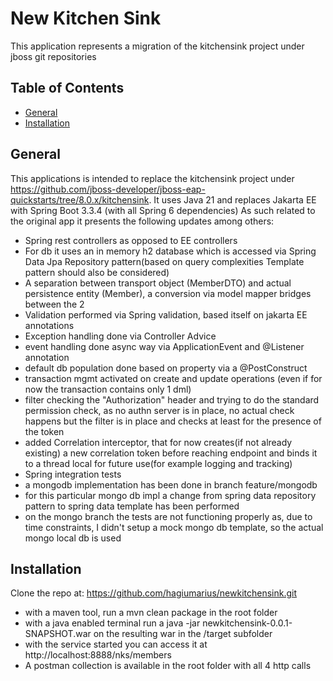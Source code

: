 # New Kitchen Sink
This application represents a migration of the kitchensink project under jboss git repositories
## Table of Contents
- [General](#General)
- [Installation](#installation)


## General
This applications is intended to replace the kitchensink project under https://github.com/jboss-developer/jboss-eap-quickstarts/tree/8.0.x/kitchensink.
It uses Java 21 and replaces Jakarta EE with Spring Boot 3.3.4 (with all Spring 6 dependencies)
As such related to the original app it presents the following updates among others:
- Spring rest controllers as opposed to EE controllers
- For db it uses an in memory h2 database which is accessed via Spring Data Jpa Repository pattern(based on query complexities Template pattern should also be considered)
- A separation between transport object (MemberDTO) and actual persistence entity (Member), a conversion via model mapper bridges between the 2
- Validation performed via Spring validation, based itself on jakarta EE annotations
- Exception handling done via Controller Advice
- event handling done async way via ApplicationEvent and @Listener annotation
- default db population done based on property via a @PostConstruct
- transaction mgmt activated on create and update operations (even if for now the transaction contains only 1 dml)
- filter checking the "Authorization" header and trying to do the standard permission check, as no authn server is in place, no actual check happens but the filter is in place and checks at least for the presence of the token
- added Correlation interceptor, that for now creates(if not already existing) a new correlation token before reaching endpoint and binds it to a thread local for future use(for example logging and tracking)
- Spring integration tests
- a mongodb implementation has been done in branch feature/mongodb
- for this particular mongo db impl a change from spring data repository pattern to spring data template has been performed
- on the mongo branch the tests are not functioning properly as, due to time constraints, I didn't setup a mock mongo db template, so the actual mongo local db is used

## Installation
Clone the repo at: https://github.com/hagiumarius/newkitchensink.git
- with a maven tool, run a mvn clean package in the root folder
- with a java enabled terminal run a java -jar newkitchensink-0.0.1-SNAPSHOT.war on the resulting war in the /target subfolder
- with the service started you can access it at http://localhost:8888/nks/members
- A postman collection is available in the root folder with all 4 http calls

